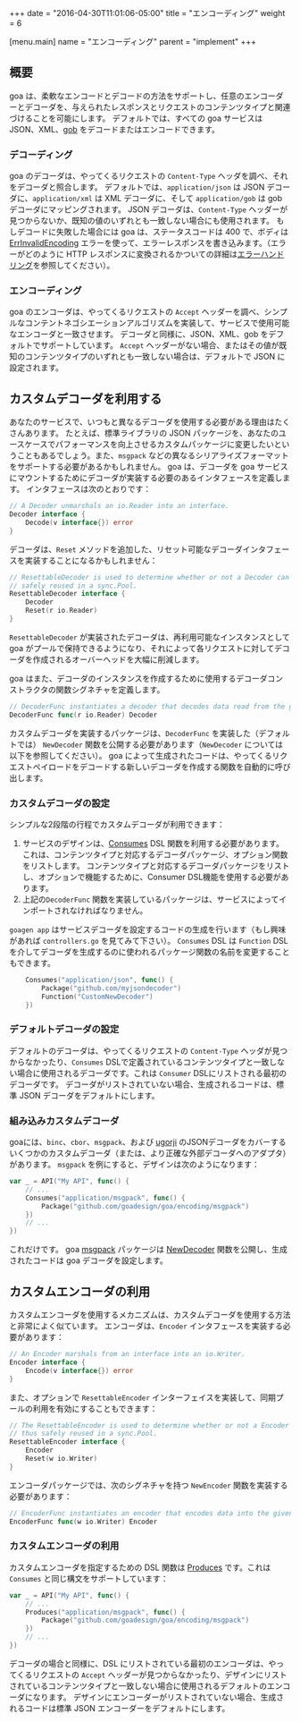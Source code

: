 +++
date = "2016-04-30T11:01:06-05:00"
title = "エンコーディング"
weight = 6

[menu.main]
name = "エンコーディング"
parent = "implement"
+++

## 概要

goa は、柔軟なエンコードとデコードの方法をサポートし、任意のエンコーダーとデコーダを、与えられたレスポンスとリクエストのコンテンツタイプと関連づけることを可能にします。
デフォルトでは、すべての goa サービスは JSON、XML、[gob](https://golang.org/pkg/encoding/gob/) をデコードまたはエンコードできます。

### デコーディング

goa のデコーダは、やってくるリクエストの `Content-Type` ヘッダを調べ、それをデコーダと照合します。
デフォルトでは、`application/json` は JSON デコーダに、`application/xml` は XML デコーダに、そして `application/gob` は gob デコーダにマッピングされます。
JSON デコーダは、`Content-Type` ヘッダーが見つからないか、既知の値のいずれとも一致しない場合にも使用されます。
もしデコードに失敗した場合には goa は、ステータスコードは 400 で、ボディは [ErrInvalidEncoding](https://goa.design/reference/goa/#variables) エラーを使って、エラーレスポンスを書き込みます。（エラーがどのように HTTP レスポンスに変換されるかついての詳細は[エラーハンドリング](/implement/error_handling/)を参照してください）。

### エンコーディング

goa のエンコーダは、やってくるリクエストの `Accept` ヘッダーを調べ、シンプルなコンテントネゴシエーションアルゴリズムを実装して、サービスで使用可能なエンコーダと一致させます。
デコーダと同様に、JSON、XML、gob をデフォルトでサポートしています。
`Accept` ヘッダーがない場合、またはその値が既知のコンテンツタイプのいずれとも一致しない場合は、デフォルトで JSON に設定されます。

## カスタムデコーダを利用する

あなたのサービスで、いつもと異なるデコーダを使用する必要がある理由はたくさんあります。
たとえば、標準ライブラリの JSON パッケージを、あなたのユースケースでパフォーマンスを向上させるカスタムパッケージに変更したいということもあるでしょう。また、`msgpack` などの異なるシリアライズフォーマットをサポートする必要があるかもしれません。
goa は、デコーダを goa サービスにマウントするためにデコーダが実装する必要のあるインタフェースを定義します。
インタフェースは次のとおりです：

```go
// A Decoder unmarshals an io.Reader into an interface.
Decoder interface {
	Decode(v interface{}) error
}
```

デコーダは、`Reset` メソッドを追加した、リセット可能なデコーダインタフェースを実装することになるかもしれません：

```go
// ResettableDecoder is used to determine whether or not a Decoder can be reset and thus
// safely reused in a sync.Pool.
ResettableDecoder interface {
	Decoder
	Reset(r io.Reader)
}
```

`ResettableDecoder` が実装されたデコーダは、再利用可能なインスタンスとして goa がプールで保持できるようになり、それによって各リクエストに対してデコーダを作成されるオーバーヘッドを大幅に削減します。

goa はまた、デコーダのインスタンスを作成するために使用するデコーダコンストラクタの関数シグネチャを定義します。

```go
// DecoderFunc instantiates a decoder that decodes data read from the given io reader.
DecoderFunc func(r io.Reader) Decoder
```

カスタムデコーダを実装するパッケージは、`DecoderFunc` を実装した（デフォルトでは） `NewDecoder` 関数を公開する必要があります（`NewDecoder` については以下を参照してください）。
goa によって生成されたコードは、やってくるリクエストペイロードをデコードする新しいデコーダを作成する関数を自動的に呼び出します。

### カスタムデコーダの設定

シンプルな2段階の行程でカスタムデコーダが利用できます：

1. サービスのデザインは、[Consumes](https://goa.design/reference/goa/design/apidsl/#func-consumes-a-name-apidsl-consumes-a) DSL 関数を利用する必要があります。これは、コンテンツタイプと対応するデコーダパッケージ、オプション関数をリストします。
コンテンツタイプと対応するデコーダパッケージをリストし、オプションで機能するために、Consumer DSL機能を使用する必要があります。
2. 上記の`DecoderFunc` 関数を実装しているパッケージは、サービスによってインポートされなければなりません。

`goagen app` はサービスデコーダを設定するコードの生成を行います（もし興味があれば `controllers.go` を見てみて下さい）。
`Consumes` DSL は `Function` DSL を介してデコーダを生成するのに使われるパッケージ関数の名前を変更することもできます。

```go
    Consumes("application/json", func() {
        Package("github.com/myjsondecoder")
        Function("CustomNewDecoder")
    })
```

### デフォルトデコーダの設定

デフォルトのデコーダは、やってくるリクエストの `Content-Type` ヘッダが見つからなかったり、`Consumes` DSLで定義されているコンテンツタイプと一致しない場合に使用されるデコーダです。これは `Consumer` DSLにリストされる最初のデコーダです。
デコーダがリストされていない場合、生成されるコードは、標準 JSON デコーダをデフォルトにします。

### 組み込みカスタムデコーダ

goaには、`binc`、`cbor`、`msgpack`、および [ugorji](https://github.com/ugorji/go/tree/master/codec) のJSONデコーダをカバーするいくつかのカスタムデコーダ（または、より正確な外部デコーダへのアダプタ）があります。
`msgpack` を例にすると、デザインは次のようになります：

```go
var _ = API("My API", func() {
    // ...
    Consumes("application/msgpack", func() {
        Package("github.com/goadesign/goa/encoding/msgpack")
    })
    // ...
})
```

これだけです。
goa [msgpack](https://goa.design/reference/goa/encoding/msgpack/) パッケージは [NewDecoder](https://goa.design/reference/goa/encoding/msgpack/#func-newdecoder-a-name-msgpack-newdecoder-a) 関数を公開し、生成されたコードは goa デコーダを設定します。

## カスタムエンコーダの利用

カスタムエンコーダを使用するメカニズムは、カスタムデコーダを使用する方法と非常によく似ています。
エンコーダは、`Encoder` インタフェースを実装する必要があります：

```go
// An Encoder marshals from an interface into an io.Writer.
Encoder interface {
	Encode(v interface{}) error
}
```

また、オプションで `ResettableEncoder` インターフェイスを実装して、同期プールの利用を有効にすることもできます：

```go
// The ResettableEncoder is used to determine whether or not a Encoder can be reset and
// thus safely reused in a sync.Pool.
ResettableEncoder interface {
	Encoder
	Reset(w io.Writer)
}
```

エンコーダパッケージでは、次のシグネチャを持つ `NewEncoder` 関数を実装する必要があります：

```go
// EncoderFunc instantiates an encoder that encodes data into the given writer.
EncoderFunc func(w io.Writer) Encoder
```

### カスタムエンコーダの利用

カスタムエンコーダを指定するための DSL 関数は [Produces](https://goa.design/reference/goa/design/apidsl/#func-produces-a-name-apidsl-produces-a) です。これは `Consumes` と同じ構文をサポートしています：

```go
var _ = API("My API", func() {
    // ...
    Produces("application/msgpack", func() {
        Package("github.com/goadesign/goa/encoding/msgpack")
    })
    // ...
})
```

デコーダの場合と同様に、DSL にリストされている最初のエンコーダは、やってくるリクエストの `Accept` ヘッダーが見つからなかったり、デザインにリストされているコンテンツタイプと一致しない場合に使用されるデフォルトのエンコーダになります。
デザインにエンコーダーがリストされていない場合、生成されるコードは標準 JSON エンコーダーをデフォルトにします。
